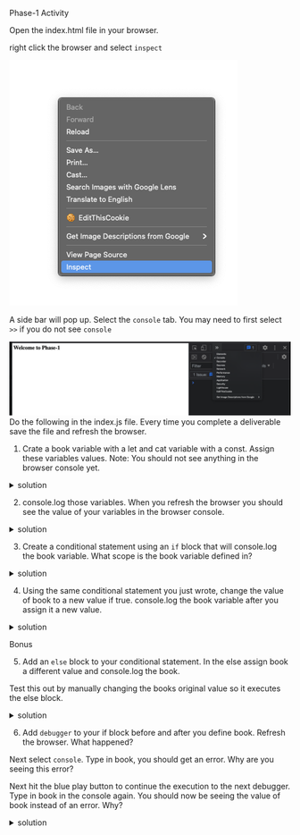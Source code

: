 Phase-1 Activity 


Open the index.html file in your browser. 

right click the browser and select `inspect`

![inspect](assets/inspect.png)

A side bar will pop up. Select the `console` tab. You may need to first select `>>` if you do not see `console`

![console](assets/console.png)
Do the following in the index.js file.
Every time you complete a deliverable save the file and refresh the browser.  

1. Crate a book variable with a let  and cat variable with a const. Assign these variables values. Note: You should not see anything in the browser console yet.
 <details>
      <summary>
        solution 
      </summary>
      <hr/>
      ```
        let book = 'JavaScript: The Definitive Guide';

        const cat = 'Rose';
      ```
   
 </details>


2. console.log those variables. When you refresh the browser you should see the value of your variables in the browser console. 
 <details>
      <summary>
        solution 
      </summary>
      <hr/>
      ```
        console.log(book);

        console.log(cat);
      ```
   
 </details>

 3. Create a conditional statement using an `if` block that will console.log the book variable. What scope is the book variable defined in? 

 <details>
      <summary>
        solution 
      </summary>
      <hr/>
      ```
        if(book == 'JavaScript: The Definitive Guide'){
            console.log(book)
        };
      ```
   
 </details>

4.  Using the same conditional statement you just wrote, change the value of book to a new value if true. 
console.log the book variable after you assign it a new value. 
 <details>
      <summary>
        solution 
      </summary>
      <hr/>
      ```
        if(book == 'JavaScript: The Definitive Guide'){
            book = 'Eloquent JavaScript'
            console.log(book)
        };
      ```
   
 </details>

 Bonus 

5.  Add an `else` block to your conditional statement. In the else assign book a different value and console.log the book. 

Test this out by manually changing the books original value so it executes the else block.


 <details>
      <summary>
        solution 
      </summary>
      <hr/>
      ```
        if(book == 'JavaScript: The Definitive Guide'){
            book = 'Eloquent JavaScript'
            console.log(book)
        } else {
           book = 'You don\'t know js'
           console.log(book) 
        };
      ```
   
 </details>

 6.  Add `debugger` to your if block 
before and after you define book. Refresh the browser. What happened? 

Next select `console`. Type in book, you should get an error. Why are you seeing this error?

Next hit the blue play button to continue the execution to the next debugger. Type in book in the console again. You should now be seeing the value of book instead of an error. Why?

 <details>
      <summary>
        solution 
      </summary>
      <hr/>
      ```
      debugger;
          let book = 'JavaScript: The Definitive Guide';
      debugger;
      ```
   
 </details>
